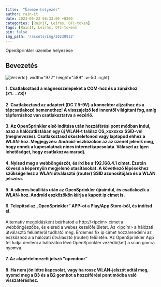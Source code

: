 ```yaml
---
title:  "Üzembe-helyezés"
author: rain-it
date: 2023-09-22 08:33:00 +0200
categories: [RainIT, Leiras, OTC-token]
tags: [RainIT, Leiras, OTC-token]
pin: false
img_path: '/assets/img/20230922'
---
```



OpenSprinkler üzembe helyezése

## Bevezetés

![Vezérlő](/2023-09-22/controller.jpg){: width="972" height="589" .w-50 .right}
#### 1.  Csatlakoztasd a mágnesszelepeket a COM-hoz és a zónákhoz (Z1....Z8)!
#### 2.  Csatlakoztasd az adaptert (DC 7.5-9V) a konnektor aljzathoz és a tápcsatlakozó bemenethez! A visszajelző led innentől világítani fog, amíg tápforráshoz van csatlakoztatva a vezérlő.
#### 3.  Az OpenSprinkler első indítása után hozzáférési pont módban indul, azaz a hálózatlistában egy új WLAN-t találsz OS_xxxxxxx SSID-vel (megnevezés). Csatlakoztasd okostelefonod vagy laptopod ehhez a WLAN-hoz. Megjegyzés: Android-eszközökön az az üzenet jelenik meg, hogy ennek a kapcsolatnak nincs internetkapcsolata. Válaszd az Igen lehetőséget, hogy csatlakozva maradj.
#### 4.  Nyissd meg a webböngészőt, és írd be a 192.168.4.1 címet. Ezután kövesd a képernyőn megjelenő utasításokat. A következő lépésekhez szüksége lesz a WLAN útválasztó (router) SSID azonosítójára és a WLAN jelszóra.
#### 5.  A sikeres beállítás után az OpenSprinkler újraindul, és csatlakozik a WLAN-hoz. Android eszközökön kiírja a kapott ip címet is.
#### 6.  Telepítsd az „OpenSprinkler” APP-ot a Play/App Store-ból, és indítsd el.
Alternatív megoldásként beírhatod a http://<ipcím> címet a webböngészőbe, és eléred a webes kezelőfelületet.
Az <ipcím> a hálózati útválasztó felületéről tudható meg. Érdemes fix ip címet hozzárendelni az eszközhöz a a hálózati útválasztó (router) felületén.
Az OpenSprinkler App fel tudja deríteni a hálózaton lévő OpenSprinkler vezérlő(ket) a scan gomra nyomva.
#### 7.  Az alapértelmezett jelszó "opendoor"
#### 8.  Ha nem jön létre kapcsolat, vagy ha rossz WLAN-jelszót adtál meg, nyomd meg a B3 és a B2 gombot a hozzáférési pont módba való visszatéréshez.
